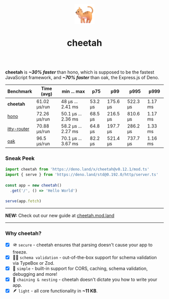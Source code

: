 <div align='center'>
  <img src='https://github.com/azurystudio/cheetah/blob/dev/cat.png?raw=true' width='64px' />
  <h1>cheetah</h1>
</div>

<br />
<br />

**cheetah** is _**~30% faster**_ than hono, which is supposed to be the fastest
JavaScript framework, and _**~70% faster**_ than oak, the Express.js of Deno.

| Benchmark                                              | Time (avg)   | min ... max         | p75     | p99      | p995     | p999    |
| ------------------------------------------------------ | ------------ | ------------------- | ------- | -------- | -------- | ------- |
| **cheetah**                                            | 61.02 µs/run | 48 µs ... 2.41 ms   | 53.2 µs | 175.6 µs | 522.3 µs | 1.17 ms |
| [hono](https://github.com/honojs/hono)                 | 72.26 µs/run | 50.1 µs ... 2.36 ms | 68.5 µs | 216.5 µs | 810.6 µs | 1.17 ms |
| [itty-router](https://github.com/kwhitley/itty-router) | 70.88 µs/run | 58.2 µs ... 2.27 ms | 64.8 µs | 197.7 µs | 286.2 µs | 1.33 ms |
| [oak](https://github.com/oakserver/oak)                | 96.5 µs/run  | 70.1 µs ... 3.67 ms | 82.2 µs | 521.4 µs | 737.7 µs | 1.16 ms |

[//]: benchmarkend

### Sneak Peek

```ts
import cheetah from 'https://deno.land/x/cheetah@v0.12.1/mod.ts'
import { serve } from 'https://deno.land/std@0.192.0/http/server.ts'

const app = new cheetah()
  .get('/', () => 'Hello World')

serve(app.fetch)
```

---

**NEW:** Check out our new guide at [cheetah.mod.land](https://cheetah.mod.land)

---

### Why cheetah?

- [x] 🪖 `secure` - cheetah ensures that parsing doesn't cause your app to
      freeze.
- [x] 🧙‍♂️ `schema validation` - out-of-the-box support for schema validation via
      TypeBox or Zod.
- [x] 💎 `simple` - built-in support for CORS, caching, schema validation,
      debugging and more!
- [x] 🪹 `chaining & nesting` - cheetah doesn't dictate you how to write your
      app.
- [x] 🪶 `light` - all core functionality in **~11 KB**.
